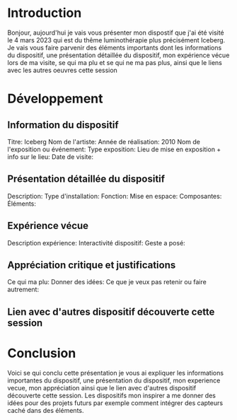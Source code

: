 # Introduction
Bonjour, aujourd'hui je vais vous présenter mon dispostif que j'ai été visité le 4 mars 2023 qui est du thême luminothérapie plus précisément Iceberg. 
Je vais vous faire parvenir des éléments importants dont les informations du dispositif, une présentation détaillée du dispositif, mon expérience vécue lors de ma visite, se qui ma plu et se qui ne ma pas plus, ainsi que le liens avec les autres oeuvres cette session 

# Développement 

## Information du dispositif 

Titre: Iceberg
Nom de l'artiste:
Année de réalisation: 2010
Nom de l'exposition ou événement: 
Type exposition: 
Lieu de mise en exposition + info sur le lieu:
Date de visite: 

## Présentation détaillée du dispositif

Description: 
Type d'installation:
Fonction: 
Mise en espace: 
Composantes: 
Éléments: 

## Expérience vécue 

Description expérience: 
Interactivité dispositif: 
Geste a posé: 

## Appréciation critique et justifications 
Ce qui ma plu:
Donner des idées: 
Ce que je veux pas retenir ou faire autrement:

## Lien avec d'autres dispositif découverte cette session


# Conclusion
Voici se qui conclu cette présentation je vous ai expliquer les informations importantes du dispositif, une présentation du dispositif, mon experience vecue, mon appréciation ainsi que le lien avec d'autres dispositif découverte cette session. Les dispositifs mon inspirer a me donner des idées pour des projets futurs par exemple comment intégrer des capteurs caché dans des éléments.
